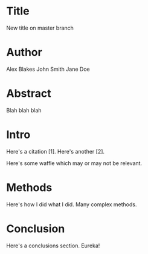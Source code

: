 # Title
New title on master branch

# Author
Alex Blakes
John Smith
Jane Doe

# Abstract
Blah blah blah

# Intro
Here's a citation [1].
Here's another [2].

Here's some waffle which may or may not be relevant.

# Methods
Here's how I did what I did. Many complex methods.

# Conclusion
Here's a conclusions section. Eureka!
